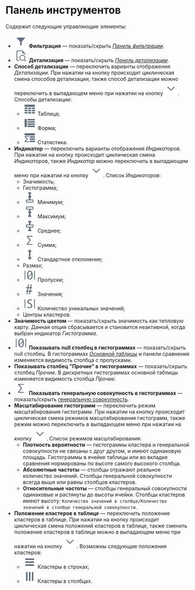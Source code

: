 # Панель инструментов

Содержит следующие управляющие элементы:

* ![Фильтрация](../../images/icons/toolbar-controls/filter_default.svg) **Фильтрация** — показать/скрыть [*Панель фильтрации*](./filter-panel.md).
* ![Детализация](../../images/icons/toolbar-controls/show-fast-viewer_default.svg) **Детализация** — показать/скрыть [*Панель детализации*](./details.md).
* **Способ детализации** — переключить варианты отображения *Детализации*. При нажатии на кнопку происходит циклическая смена способов детализации, также способ детализации можно переключить в выпадающем меню при нажатии на кнопку ![Раскрыть](../../images/icons/toolbar-controls/down_default.svg). Способы детализации:
  * ![Таблица](../../images/icons/cube/detailing/browse_default.svg) Таблица;
  * ![Форма](../../images/icons/cube/detailing/form_default.svg) Форма;
  * ![Статистика](../../images/icons/cube/detailing/stat_default.svg) Статистика.
* **Индикатор** — переключить варианты отображения *Индикаторов*. При нажатии на кнопку происходит циклическая смена *Индикаторов*, также *Индикатор* можно переключить в выпадающем меню при нажатии на кнопку ![Раскрыть](../../images/icons/toolbar-controls/down_default.svg). Список *Индикаторов*:
  * Значимость;
  * Гистограмма;
  * ![Минимум](../../images/icons/toolbar-controls/min_default.svg) Минимум;
  * ![Максимум](../../images/icons/toolbar-controls/max_default.svg) Максимум;
  * ![Среднее](../../images/icons/toolbar-controls/avg_default.svg) Среднее;
  * ![Сумма](../../images/icons/toolbar-controls/sum_default.svg) Сумма;
  * ![Стандартное отклонение](../../images/icons/toolbar-controls/stddev_default.svg) Стандартное отклонение;
  * Размах;
  * ![Пропуски](../../images/icons/toolbar-controls/null-count_default.svg) Пропуски;
  * ![Значения](../../images/icons/toolbar-controls/count_default.svg) Значения;
  * ![Количество уникальных значений](../../images/icons/toolbar-controls/unique-count_default.svg) Количество уникальных значений;
  * Центры кластеров.
* **Значимость цветом** — показать/скрыть значимость как тепловую карту. Данная опция сбрасывается и становится неактивной, когда выбран индикатор *Гистограмма*.
* ![Показывать null столбец в гистограммах](../../images/icons/toolbar-controls/null-count_default.svg) **Показывать null столбец в гистограммах** — показать/скрыть null столбец. В гистограммах [*Основной таблицы*](./main-table.md) и панели сравнения изменяется видимость столбца с пропусками.
* **Показывать столбец "Прочие" в гистограммах** — показать/скрыть столбец *Прочие*. В дискретных гистограммах основной таблицы изменяется видимость столбца *Прочие*.
* ![Показывать генеральную совокупность в гистограммах](../../images/icons/toolbar-controls/sum_default.svg) **Показывать генеральную совокупность в гистограммах** — показать/скрыть [генеральную совокупность](https://wiki.loginom.ru/articles/general-population.html).
* **Масштабирование гистограмм** — переключить режим масштабирования гистограмм. При нажатии на кнопку происходит циклическая смена режимов масштабирования гистограмм, также режим можно переключить в выпадающем меню при нажатии на кнопку ![Раскрыть](../../images/icons/toolbar-controls/down_default.svg). Список режимов масштабирования:
  * **Плотность вероятности** — гистограммы кластера и генеральной совокупности не связаны с друг другом, и имеют одинаковую площадь. Гистограммы в ячейке таблицы или во вкладке сравнения нормированы по высоте самого высокого столбца.
  * **Абсолютные частоты** — столбцы отражают реальное количество значений. Столбцы генеральной совокупности всегда выше или равны столбцов кластеров.
  * **Относительные частоты** — столбцы генеральный совокупности одинаковые и растянуты до высоты ячейки. Столбцы кластеров имеют высоту: `Количество значений в столбце/Количество значений в столбце генеральной совокупности`.
* **Положение кластеров в таблице** — переключить положение кластеров в таблице. При нажатии на кнопку происходит циклическая смена положений кластеров в таблице, также сменить положение кластеров в таблице можно в выпадающем меню при нажатии на кнопку ![Раскрыть](../../images/icons/toolbar-controls/down_default.svg). Возможны следующие положения кластеров:
  * ![Кластеры в строках](../../images/icons/toolbar-controls/rows_default.svg) Кластеры в строках;
  * ![Кластеры в столбцах](../../images/icons/toolbar-controls/columns_default.svg) Кластеры в столбцах.
